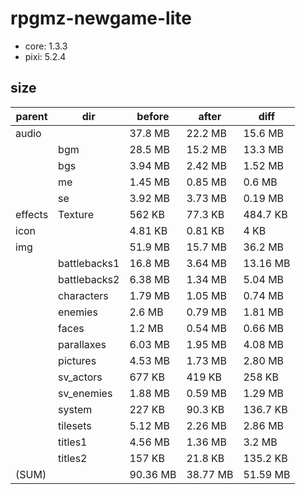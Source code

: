 # rpgmz-newgame-lite

- core: 1.3.3
- pixi: 5.2.4

## size

| parent  | dir          | before   | after    | diff     |
| ------- | ------------ | -------- | -------- | -------- |
| audio   |              | 37.8 MB  | 22.2 MB  | 15.6 MB  |
|         | bgm          | 28.5 MB  | 15.2 MB  | 13.3 MB  |
|         | bgs          | 3.94 MB  | 2.42 MB  | 1.52 MB  |
|         | me           | 1.45 MB  | 0.85 MB  | 0.6 MB   |
|         | se           | 3.92 MB  | 3.73 MB  | 0.19 MB  |
| effects | Texture      | 562 KB   | 77.3 KB  | 484.7 KB |
| icon    |              | 4.81 KB  | 0.81 KB  | 4 KB     |
| img     |              | 51.9 MB  | 15.7 MB  | 36.2 MB  |
|         | battlebacks1 | 16.8 MB  | 3.64 MB  | 13.16 MB |
|         | battlebacks2 | 6.38 MB  | 1.34 MB  | 5.04 MB  |
|         | characters   | 1.79 MB  | 1.05 MB  | 0.74 MB  |
|         | enemies      | 2.6 MB   | 0.79 MB  | 1.81 MB  |
|         | faces        | 1.2 MB   | 0.54 MB  | 0.66 MB  |
|         | parallaxes   | 6.03 MB  | 1.95 MB  | 4.08 MB  |
|         | pictures     | 4.53 MB  | 1.73 MB  | 2.80 MB  |
|         | sv_actors    | 677 KB   | 419 KB   | 258 KB   |
|         | sv_enemies   | 1.88 MB  | 0.59 MB  | 1.29 MB  |
|         | system       | 227 KB   | 90.3 KB  | 136.7 KB |
|         | tilesets     | 5.12 MB  | 2.26 MB  | 2.86 MB  |
|         | titles1      | 4.56 MB  | 1.36 MB  | 3.2 MB   |
|         | titles2      | 157 KB   | 21.8 KB  | 135.2 KB |
| (SUM)   |              | 90.36 MB | 38.77 MB | 51.59 MB |
